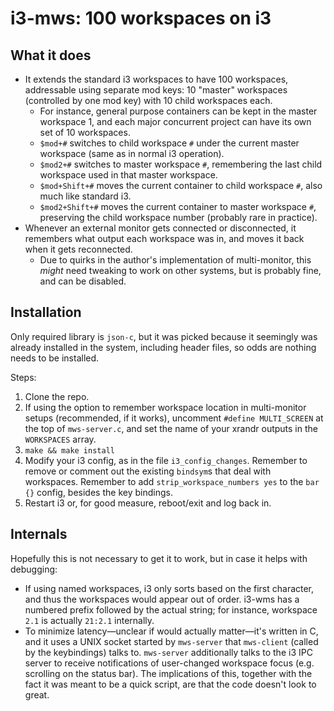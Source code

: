 # i3-mws: 100 workspaces on i3
## What it does
- It extends the standard i3 workspaces to have 100 workspaces, addressable using separate mod keys: 10 "master" workspaces (controlled by one mod key) with 10 child workspaces each.
  - For instance, general purpose containers can be kept in the master workspace 1, and each major concurrent project can have its own set of 10 workspaces.
  - `$mod+#` switches to child workspace `#` under the current master workspace (same as in normal i3 operation).
  - `$mod2+#` switches to master workspace `#`, remembering the last child workspace used in that master workspace.
  - `$mod+Shift+#` moves the current container to child workspace `#`, also much like standard i3.
  - `$mod2+Shift+#` moves the current container to master workspace `#`, preserving the child workspace number (probably rare in practice).
- Whenever an external monitor gets connected or disconnected, it remembers what output each workspace was in, and moves it back when it gets reconnected.
  - Due to quirks in the author's implementation of multi-monitor, this _might_ need tweaking to work on other systems, but is probably fine, and can be disabled.
  
## Installation
Only required library is `json-c`, but it was picked because it seemingly was already installed in the system, including header files, so odds are nothing needs to be installed.

Steps:
1. Clone the repo.
2. If using the option to remember workspace location in multi-monitor setups (recommended, if it works), uncomment `#define MULTI_SCREEN` at the top of `mws-server.c`, and set the name of your xrandr outputs in the `WORKSPACES` array.
3. `make && make install`
4. Modify your i3 config, as in the file `i3_config_changes`. Remember to remove or comment out the existing `bindsym`s that deal with workspaces. Remember to add `strip_workspace_numbers yes` to the `bar {}` config, besides the key bindings.
5. Restart i3 or, for good measure, reboot/exit and log back in.

## Internals
Hopefully this is not necessary to get it to work, but in case it helps with debugging:
- If using named workspaces, i3 only sorts based on the first character, and thus the workspaces would appear out of order. i3-wms has a numbered prefix followed by the actual string; for instance, workspace `2.1` is actually `21:2.1` internally.
- To minimize latency—unclear if would actually matter—it's written in C, and it uses a UNIX socket started by `mws-server` that `mws-client` (called by the keybindings) talks to. `mws-server` additionally talks to the i3 IPC server to receive notifications of user-changed workspace focus (e.g. scrolling on the status bar). The implications of this, together with the fact it was meant to be a quick script, are that the code doesn't look to great.
